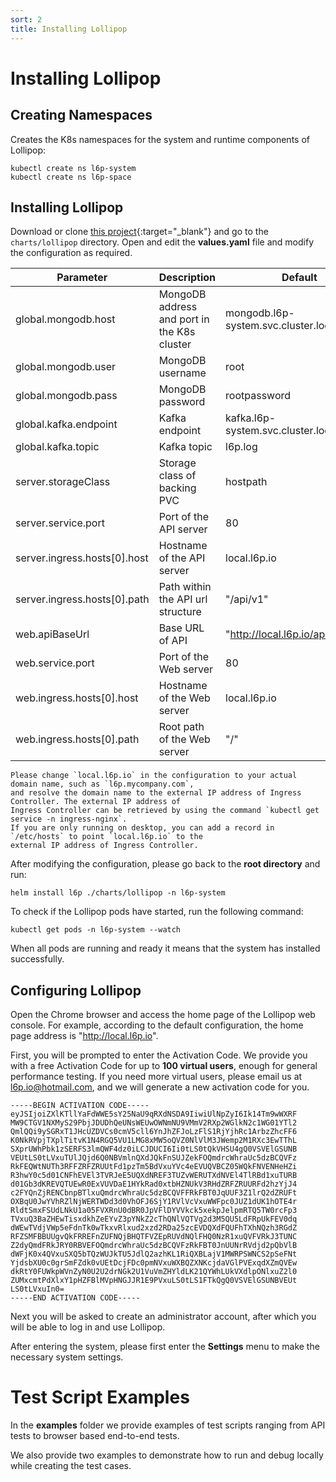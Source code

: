 ```yaml
---
sort: 2
title: Installing Lollipop
---
```


# Installing Lollipop

## Creating Namespaces

Creates the K8s namespaces for the system and runtime components of Lollipop:

```shell
kubectl create ns l6p-system 
kubectl create ns l6p-space
```

## Installing Lollipop

Download or clone [this project](https://github.com/l6p/helm){:target="_blank"} and go to the `charts/lollipop` directory.
Open and edit the **values.yaml** file and modify the configuration as required.

| Parameter | Description | Default |
| --------- | ----------- | ------- |
| global.mongodb.host | MongoDB address and port in the K8s cluster | mongodb.l6p-system.svc.cluster.local:27017 |
| global.mongodb.user | MongoDB username | root |
| global.mongodb.pass | MongoDB password | rootpassword |
| global.kafka.endpoint | Kafka endpoint | kafka.l6p-system.svc.cluster.local:9092 |
| global.kafka.topic | Kafka topic | l6p.log |
| server.storageClass | Storage class of backing PVC | hostpath |
| server.service.port | Port of the API server | 80 |
| server.ingress.hosts[0].host | Hostname of the API server | local.l6p.io |
| server.ingress.hosts[0].path | Path within the API url structure | "/api/v1" |
| web.apiBaseUrl | Base URL of API | "http://local.l6p.io/api/v1" |
| web.service.port | Port of the Web server | 80 |
| web.ingress.hosts[0].host | Hostname of the Web server | local.l6p.io |
| web.ingress.hosts[0].path | Root path of the Web server | "/" |

```warning
Please change `local.l6p.io` in the configuration to your actual domain name, such as `l6p.mycompany.com`, 
and resolve the domain name to the external IP address of Ingress Controller. The external IP address of 
Ingress Controller can be retrieved by using the command `kubectl get service -n ingress-nginx`. 
If you are only running on desktop, you can add a record in `/etc/hosts` to point `local.l6p.io` to the 
external IP address of Ingress Controller.
```

After modifying the configuration, please go back to the **root directory** and run:

```shell
helm install l6p ./charts/lollipop -n l6p-system
```

To check if the Lollipop pods have started, run the following command:

```shell
kubectl get pods -n l6p-system --watch
```

When all pods are running and ready it means that the system has installed successfully.

## Configuring Lollipop

Open the Chrome browser and access the home page of the Lollipop web console.
For example, according to the default configuration, the home page address is "http://local.l6p.io".

First, you will be prompted to enter the Activation Code.
We provide you with a free Activation Code for up to **100 virtual users**, enough for general performance testing.
If you need more virtual users, please email us at <l6p.io@hotmail.com>, and we will generate a new activation code for you.

```text
-----BEGIN ACTIVATION CODE-----
eyJSIjoiZXlKTllYaFdWWE5sY25NaU9qRXdNSDA9IiwiUlNpZyI6Ik14Tm9wWXRF
MW9CTGV1NXMyS29PbjJDUDhQeUNsWEUwOWNmNU9VMmV2RXp2WGlkN2c1WG01YTl2
QmlQQi9ySGRxT1JHcUZDVCs0cmV5cll6YnJhZFJoLzFlS1RjYjhRc1ArbzZhcFF6
K0NkRVpjTXplTitvK1N4RGQ5VU1LMG8xMW5oQVZ0NlVlM3JWemp2M1RXc3EwTThL
SXprUWhPbk1zSERFS3lmQWF4dz0iLCJDUCI6Ii0tLS0tQkVHSU4gQ0VSVElGSUNB
VEUtLS0tLVxuTUlJQjd6Q0NBVmlnQXdJQkFnSUJZekFOQmdrcWhraUc5dzBCQVFz
RkFEQWtNUTh3RFFZRFZRUUtFd1pzTm5BdVxuYVc4eEVUQVBCZ05WQkFNVENHeHZi
R3hwY0c5d01CNFhEVEl3TVRJeE5UQXdNREF3TUZvWERUTXdNVEl4TlRBd1xuTURB
d01Gb3dKREVQTUEwR0ExVUVDaE1HYkRad0xtbHZNUkV3RHdZRFZRUURFd2hzYjJ4
c2FYQnZjRENCbnpBTlxuQmdrcWhraUc5dzBCQVFFRkFBT0JqUUF3Z1lrQ2dZRUFt
OXBqU0JwYVhRZlNjWERTWDd3d0VhOFJ6SjY1RVlVcVxuWWFpc0JUZ1dUK1hOTE4r
RldtSmxFSUdLNkU1a05FVXRnU0dBR0JpVFlDYVVkck5xekpJelpmRTQ5TW0rcFp3
TVxuQ3BaZHEwTisxdkhZeEYvZ3pYNkZ2cThQNlVQTVg2d3M5QU5LdFRpUkFEV0dq
dWEwTVdjVWp5eFdnTk0wTkxvRlxud2xzd2RDa25zcEVDQXdFQUFhTXhNQzh3RGdZ
RFZSMFBBUUgvQkFRREFnZUFNQjBHQTFVZEpRUVdNQlFHQ0NzR1xuQVFVRkJ3TUNC
Z2dyQmdFRkJRY0RBVEFOQmdrcWhraUc5dzBCQVFzRkFBT0JnUUNrRVdjd2pQbVlB
dWFjK0x4QVxuSXQ5bTQzWUJkTU5JdlQ2azhKL1RiQXBLajV1MWRPSWNCS2pSeFNt
YjdsbXU0c0grSmFZdk0vUEtDcjFDc0pmNVxuWXBQZXNKcjdaVGlPVExqdXZmQVEw
dkRtY0FUWkpWVnZyN0U2U2drNGk2U1VuVmZHYldLK21QYWhLUkVXdlpONlxuZ2l0
ZUMxcmtPdXlxY1pHZFBlMVpHNGJJR1E9PVxuLS0tLS1FTkQgQ0VSVElGSUNBVEUt
LS0tLVxuIn0=
-----END ACTIVATION CODE-----
```

Next you will be asked to create an administrator account, after which you will be able to log in and use Lollipop.

After entering the system, please first enter the **Settings** menu to make the necessary system settings.

# Test Script Examples

In the **examples** folder we provide examples of test scripts ranging from API tests to browser based end-to-end tests.

We also provide two examples to demonstrate how to run and debug locally while creating the test cases.
